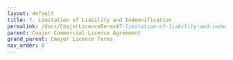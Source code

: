 ```yaml
---
layout: default
title: 7. Limitation of Liability and Indemnification
permalink: /docs/CmajorLicenceTerms#7-limitation-of-liability-and-indemnification
parent: Cmajor Commercial License Agreement
grand_parent: Cmajor Licence Terms
nav_order: 8
---
```

